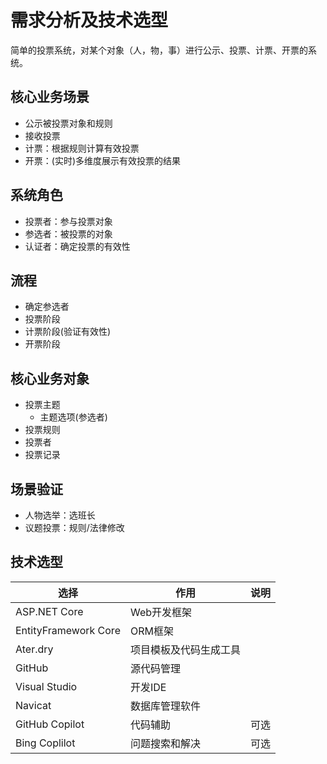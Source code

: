 # 需求分析及技术选型

简单的投票系统，对某个对象（人，物，事）进行公示、投票、计票、开票的系统。

## 核心业务场景

- 公示被投票对象和规则
- 接收投票
- 计票：根据规则计算有效投票
- 开票：(实时)多维度展示有效投票的结果

## 系统角色

- 投票者：参与投票对象
- 参选者：被投票的对象
- 认证者：确定投票的有效性

## 流程

- 确定参选者
- 投票阶段
- 计票阶段(验证有效性)
- 开票阶段

## 核心业务对象

- 投票主题
  - 主题选项(参选者)
- 投票规则
- 投票者
- 投票记录

## 场景验证

- 人物选举：选班长
- 议题投票：规则/法律修改

## 技术选型

|选择  |作用  |说明|
|---------|---------|---------|
|ASP.NET Core     |Web开发框架         |         |
|EntityFramework Core     |ORM框架         |         |
|Ater.dry     | 项目模板及代码生成工具        |         |
|GitHub     |  源代码管理       |         |
|Visual Studio     | 开发IDE        |         |
|Navicat|数据库管理软件||
|GitHub Copilot     |  代码辅助       | 可选        |
|Bing Coplilot|问题搜索和解决|可选|

